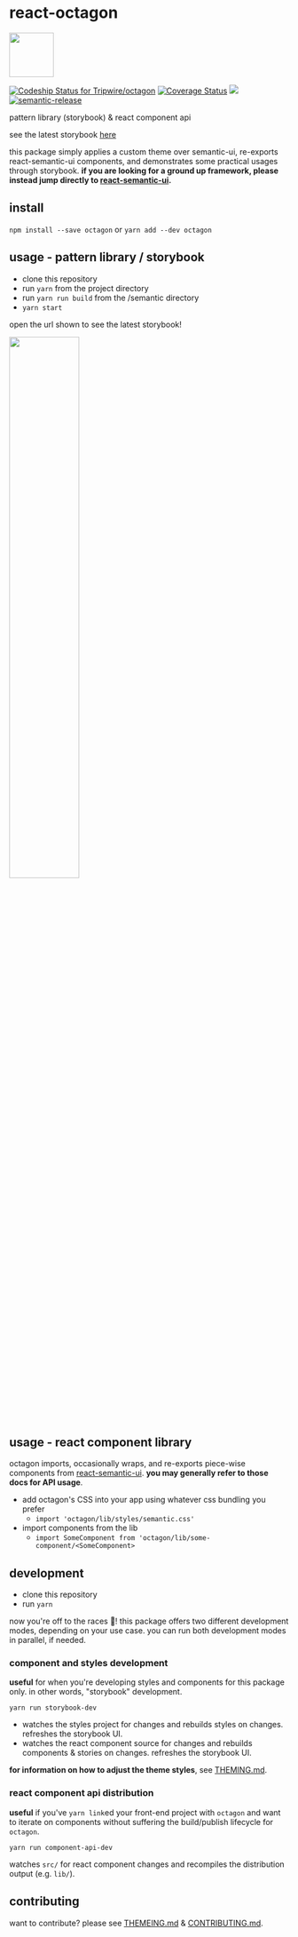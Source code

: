 # react-octagon

<img src="https://raw.githubusercontent.com/cdaringe/octagon/master/img/octagon.png" height="80px" />

[ ![Codeship Status for Tripwire/octagon](https://app.codeship.com/projects/de913c80-aab0-0134-4a1e-5ab626077bc6/status?branch=master)](https://app.codeship.com/projects/192040) [![Coverage Status](https://coveralls.io/repos/github/Tripwire/octagon/badge.svg?branch=master)](https://coveralls.io/github/Tripwire/octagon?branch=master) ![](https://img.shields.io/badge/standardjs-%E2%9C%93-brightgreen.svg) [![semantic-release](https://img.shields.io/badge/%20%20%F0%9F%93%A6%F0%9F%9A%80-semantic--release-e10079.svg)](https://github.com/semantic-release/semantic-release)

pattern library (storybook) & react component api

see the latest storybook [here](https://tripwire.github.io/octagon/)

this package simply applies a custom theme over semantic-ui, re-exports react-semantic-ui components, and demonstrates some practical usages through storybook.  **if you are looking for a ground up framework, please instead jump directly to [react-semantic-ui](http://react.semantic-ui.com/).**

## install

`npm install --save octagon` or `yarn add --dev octagon`

## usage - pattern library / storybook

- clone this repository
- run `yarn` from the project directory
- run `yarn run build` from the /semantic directory
- `yarn start`

open the url shown to see the latest storybook!

<img src="https://github.com/cdaringe/octagon/blob/master/img/octagon-storybook-in-use.mov.gif?raw=true" width="50%" />

## usage - react component library

octagon imports, occasionally wraps, and re-exports piece-wise components from [react-semantic-ui](http://react.semantic-ui.com/).  **you may generally refer to those docs for API usage**.

- add octagon's CSS into your app using whatever css bundling you prefer
  - `import 'octagon/lib/styles/semantic.css'`
- import components from the lib
  - `import SomeComponent from 'octagon/lib/some-component/<SomeComponent>`

## development

- clone this repository
- run `yarn`

now you're off to the races :horse_racing:!  this package offers two different development modes, depending on your use case.  you can run both development modes in parallel, if needed.

### component and styles development

**useful** for when you're developing styles and components for this package only.  in other words, "storybook" development.

`yarn run storybook-dev`

- watches the styles project for changes and rebuilds styles on changes. refreshes the storybook UI.
- watches the react component source for changes and rebuilds components & stories on changes. refreshes the storybook UI.

**for information on how to adjust the theme styles**, see [THEMING.md](THEMEING.md).

### react component api distribution

**useful** if you've `yarn link`ed your front-end project with `octagon` and want to iterate on components without suffering the build/publish lifecycle for `octagon`.

`yarn run component-api-dev`

watches `src/` for react component changes and recompiles the distribution output (e.g. `lib/`).

## contributing

want to contribute?  please see [THEMEING.md](THEMEING.md) & [CONTRIBUTING.md](CONTRIBUTING.md).
